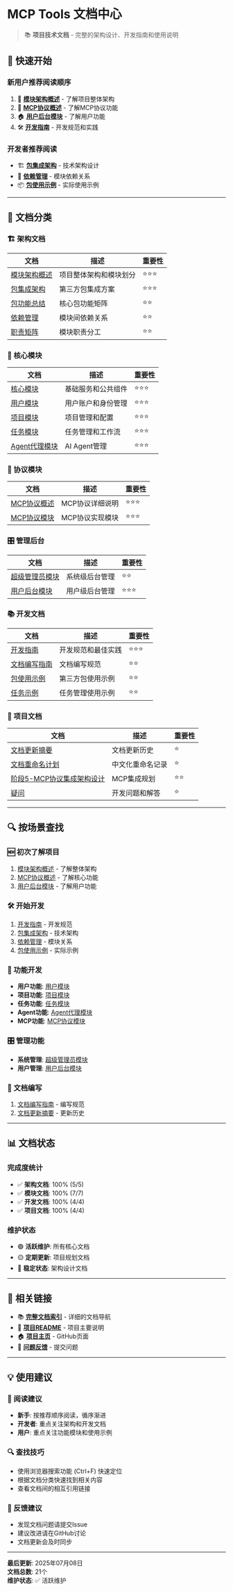 # MCP Tools 文档中心

> 📚 **项目技术文档** - 完整的架构设计、开发指南和使用说明

## 🚀 快速开始

### 新用户推荐阅读顺序
1. 📖 [**模块架构概述**](./modules/模块架构概述.md) - 了解项目整体架构
2. 🔌 [**MCP协议概述**](./MCP协议概述.md) - 了解MCP协议功能
3. 🏠 [**用户后台模块**](./modules/用户后台模块.md) - 了解用户功能
4. 🛠️ [**开发指南**](./modules/开发指南.md) - 开发规范和实践

### 开发者推荐阅读
- 🏗️ [**包集成架构**](./architecture/包集成架构.md) - 技术架构设计
- 🔗 [**依赖管理**](./modules/依赖管理.md) - 模块依赖关系
- 📦 [**包使用示例**](./examples/包使用示例.md) - 实际使用示例

---

## 📂 文档分类

### 🏗️ 架构文档
| 文档 | 描述 | 重要性 |
|------|------|--------|
| [模块架构概述](./modules/模块架构概述.md) | 项目整体架构和模块划分 | ⭐⭐⭐ |
| [包集成架构](./architecture/包集成架构.md) | 第三方包集成方案 | ⭐⭐⭐ |
| [包功能总结](./architecture/包功能总结.md) | 核心包功能矩阵 | ⭐⭐ |
| [依赖管理](./modules/依赖管理.md) | 模块间依赖关系 | ⭐⭐ |
| [职责矩阵](./modules/职责矩阵.md) | 模块职责分工 | ⭐⭐ |

### 🧩 核心模块
| 文档 | 描述 | 重要性 |
|------|------|--------|
| [核心模块](./modules/核心模块.md) | 基础服务和公共组件 | ⭐⭐⭐ |
| [用户模块](./modules/用户模块.md) | 用户账户和身份管理 | ⭐⭐⭐ |
| [项目模块](./modules/项目模块.md) | 项目管理和配置 | ⭐⭐⭐ |
| [任务模块](./modules/任务模块.md) | 任务管理和工作流 | ⭐⭐⭐ |
| [Agent代理模块](./modules/Agent代理模块.md) | AI Agent管理 | ⭐⭐⭐ |

### 🔌 协议模块
| 文档 | 描述 | 重要性 |
|------|------|--------|
| [MCP协议概述](./MCP协议概述.md) | MCP协议详细说明 | ⭐⭐⭐ |
| [MCP协议模块](./modules/MCP协议模块.md) | MCP协议实现模块 | ⭐⭐⭐ |

### 🎛️ 管理后台
| 文档 | 描述 | 重要性 |
|------|------|--------|
| [超级管理员模块](./modules/超级管理员模块.md) | 系统级后台管理 | ⭐⭐ |
| [用户后台模块](./modules/用户后台模块.md) | 用户级后台管理 | ⭐⭐⭐ |

### 📚 开发文档
| 文档 | 描述 | 重要性 |
|------|------|--------|
| [开发指南](./modules/开发指南.md) | 开发规范和最佳实践 | ⭐⭐⭐ |
| [文档编写指南](./文档编写指南.md) | 文档编写规范 | ⭐⭐ |
| [包使用示例](./examples/包使用示例.md) | 第三方包使用示例 | ⭐⭐ |
| [任务示例](./modules/任务示例.md) | 任务管理使用示例 | ⭐⭐ |

### 📄 项目文档
| 文档 | 描述 | 重要性 |
|------|------|--------|
| [文档更新摘要](./文档更新摘要.md) | 文档更新历史 | ⭐ |
| [文档重命名计划](./文档重命名计划.md) | 中文化重命名记录 | ⭐ |
| [阶段5-MCP协议集成架构设计](./阶段5-MCP协议集成架构设计.md) | MCP集成规划 | ⭐⭐ |
| [疑问](./疑问.md) | 开发问题和解答 | ⭐ |

---

## 🔍 按场景查找

### 🆕 初次了解项目
1. [模块架构概述](./modules/模块架构概述.md) - 了解整体架构
2. [MCP协议概述](./MCP协议概述.md) - 了解核心功能
3. [用户后台模块](./modules/用户后台模块.md) - 了解用户功能

### 🛠️ 开始开发
1. [开发指南](./modules/开发指南.md) - 开发规范
2. [包集成架构](./architecture/包集成架构.md) - 技术架构
3. [依赖管理](./modules/依赖管理.md) - 模块关系
4. [包使用示例](./examples/包使用示例.md) - 实际示例

### 🔧 功能开发
- **用户功能**: [用户模块](./modules/用户模块.md)
- **项目功能**: [项目模块](./modules/项目模块.md)
- **任务功能**: [任务模块](./modules/任务模块.md)
- **Agent功能**: [Agent代理模块](./modules/Agent代理模块.md)
- **MCP功能**: [MCP协议模块](./modules/MCP协议模块.md)

### 🎛️ 管理功能
- **系统管理**: [超级管理员模块](./modules/超级管理员模块.md)
- **用户管理**: [用户后台模块](./modules/用户后台模块.md)

### 📝 文档编写
1. [文档编写指南](./文档编写指南.md) - 编写规范
2. [文档更新摘要](./文档更新摘要.md) - 更新历史

---

## 📊 文档状态

### 完成度统计
- ✅ **架构文档**: 100% (5/5)
- ✅ **模块文档**: 100% (7/7)
- ✅ **开发文档**: 100% (4/4)
- ✅ **项目文档**: 100% (4/4)

### 维护状态
- 🟢 **活跃维护**: 所有核心文档
- 🟡 **定期更新**: 项目规划文档
- 🔵 **稳定状态**: 架构设计文档

---

## 🔗 相关链接

- 📚 [**完整文档索引**](./文档索引.md) - 详细的文档导航
- 📖 [**项目README**](../README.md) - 项目主要说明
- 🏠 [**项目主页**](https://github.com/your-username/mcp_tools) - GitHub页面
- 🐛 [**问题反馈**](https://github.com/your-username/mcp_tools/issues) - 提交问题

---

## 💡 使用建议

### 📖 阅读建议
- **新手**: 按推荐顺序阅读，循序渐进
- **开发者**: 重点关注架构和开发文档
- **用户**: 重点关注功能模块和使用示例

### 🔍 查找技巧
- 使用浏览器搜索功能 (Ctrl+F) 快速定位
- 根据文档分类快速找到相关内容
- 查看文档间的相互引用链接

### 📝 反馈建议
- 发现文档问题请提交Issue
- 建议改进请在GitHub讨论
- 文档更新会及时同步

---

**最后更新**: 2025年07月08日  
**文档总数**: 21个  
**维护状态**: ✅ 活跃维护
